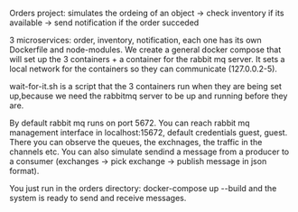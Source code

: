 Orders project: simulates the ordeing of an object -> check inventory if its available -> send notification if the order succeded

3 microservices: order, inventory, notification, each one has its own Dockerfile and node-modules. We create a general docker compose that will set up the 3 containers + a container for the rabbit mq server. It sets a local network for the containers so they can communicate (127.0.0.2-5).

wait-for-it.sh is a script that the 3 containers run when they are being set up,because we need the rabbitmq server to be up and running before they are.

By default rabbit mq runs on port 5672. You can reach rabbit mq management interface in localhost:15672, default credentials guest, guest. There you can observe the queues, the exchnages, the traffic in the channels etc. You can also simulate sendind a message from a producer to a consumer (exchanges -> pick exchange -> publish message in json format).

You just run in the orders directory: docker-compose up --build  and the system is ready to send and receive messages.
